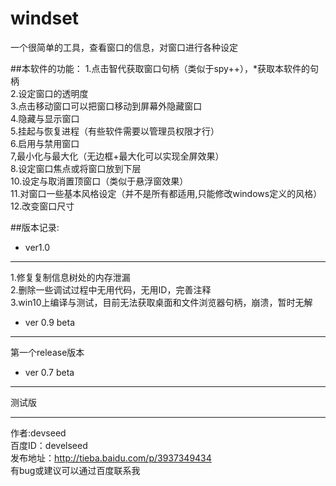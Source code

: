 # windset
一个很简单的工具，查看窗口的信息，对窗口进行各种设定<br>


##本软件的功能：
1.点击智代获取窗口句柄（类似于spy++），*获取本软件的句柄<br>
2.设定窗口的透明度<br>
3.点击移动窗口可以把窗口移动到屏幕外隐藏窗口<br>
4.隐藏与显示窗口<br>
5.挂起与恢复进程（有些软件需要以管理员权限才行）<br>
6.启用与禁用窗口<br>
7,最小化与最大化（无边框+最大化可以实现全屏效果）<br>
8.设定窗口焦点或将窗口放到下层<br>
10.设定与取消置顶窗口（类似于悬浮窗效果）<br>
11.对窗口一些基本风格设定（并不是所有都适用,只能修改windows定义的风格）<br>
12.改变窗口尺寸<br>

##版本记录:
* ver1.0
------
1.修复复制信息树处的内存泄漏<br>
2.删除一些调试过程中无用代码，无用ID，完善注释<br>
3.win10上编译与测试，目前无法获取桌面和文件浏览器句柄，崩溃，暂时无解<br>
    
* ver 0.9 beta
------
第一个release版本<br>

* ver 0.7 beta
------
测试版<br>

-----------
作者:devseed<br>
百度ID：develseed<br>
发布地址：http://tieba.baidu.com/p/3937349434<br>
有bug或建议可以通过百度联系我<br>
